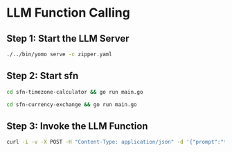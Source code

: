 # LLM Function Calling

## Step 1: Start the LLM Server

```bash
./../bin/yomo serve -c zipper.yaml
```

## Step 2: Start sfn

```bash
cd sfn-timezone-calculator && go run main.go
```

```bash
cd sfn-currency-exchange && go run main.go
```

## Step 3: Invoke the LLM Function

```bash
curl -i -v -X POST -H "Content-Type: application/json" -d '{"prompt":"tell me the time in Singapore, based on the time provided: Thursday, February 15th, 2024 7:00am to 8:00am (UTC-08:00) Pacific Time - Los Angeles?"}' http://127.0.0.1:8000/invoke
```

